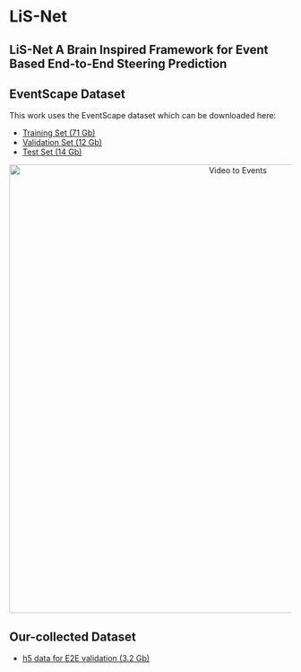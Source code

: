 

# LiS-Net

## LiS-Net A Brain Inspired Framework for Event Based End-to-End Steering Prediction

## EventScape Dataset

This work uses the EventScape dataset which can be downloaded here:

* [Training Set (71 Gb)](http://rpg.ifi.uzh.ch/data/RAM_Net/dataset/Town01-03_train.zip)
* [Validation Set (12 Gb)](http://rpg.ifi.uzh.ch/data/RAM_Net/dataset/Town05_val.zip)
* [Test Set (14 Gb)](http://rpg.ifi.uzh.ch/data/RAM_Net/dataset/Town05_test.zip)


<p align="center">
    <img src="doc/event_scape_s01_preview_w.gif" alt="Video to Events" width="800"/>
</p>

## Our-collected Dataset
* [h5 data for E2E validation (3.2 Gb)](https://drive.google.com/drive/folders/1P3GckCajeyxhczSDOWTOwnyCqb9MURMA?usp=drive_link)

